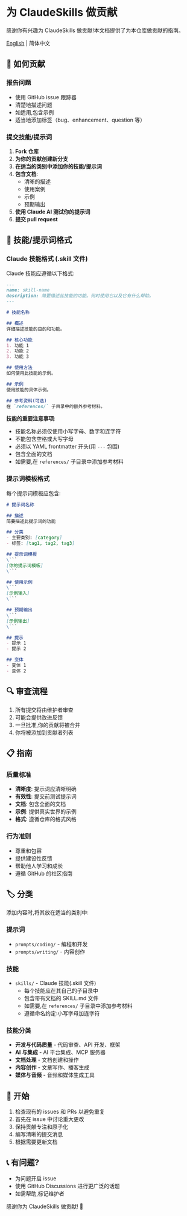 # 为 ClaudeSkills 做贡献

感谢你有兴趣为 ClaudeSkills 做贡献!本文档提供了为本仓库做贡献的指南。

[English](./CONTRIBUTING.md) | 简体中文

## 🎯 如何贡献

### 报告问题

- 使用 GitHub issue 跟踪器
- 清楚地描述问题
- 如适用,包含示例
- 适当地添加标签（bug、enhancement、question 等）

### 提交技能/提示词

1. **Fork 仓库**
2. **为你的贡献创建新分支**
3. **在适当的类别中添加你的技能/提示词**
4. **包含文档**:
   - 清晰的描述
   - 使用案例
   - 示例
   - 预期输出
5. **使用 Claude AI 测试你的提示词**
6. **提交 pull request**

## 📝 技能/提示词格式

### Claude 技能格式 (.skill 文件)

Claude 技能应遵循以下格式:

```markdown
---
name: skill-name
description: 简要描述此技能的功能。何时使用它以及它有什么帮助。
---

# 技能名称

## 概述
详细描述技能的目的和功能。

## 核心功能
1. 功能 1
2. 功能 2
3. 功能 3

## 使用方法
如何使用此技能的示例。

## 示例
使用技能的具体示例。

## 参考资料(可选)
在 `references/` 子目录中的额外参考材料。
```

**技能的重要注意事项**:
- 技能名称必须仅使用小写字母、数字和连字符
- 不能包含空格或大写字母
- 必须以 YAML frontmatter 开头(用 `---` 包围)
- 包含全面的文档
- 如需要,在 `references/` 子目录中添加参考材料

### 提示词模板格式

每个提示词模板应包含:

```markdown
# 提示词名称

## 描述
简要描述此提示词的功能

## 分类
- 主要类别: [category]
- 标签: [tag1, tag2, tag3]

## 提示词模板
\```
[你的提示词模板]
\```

## 使用示例
\```
[示例输入]
\```

## 预期输出
\```
[示例输出]
\```

## 提示
- 提示 1
- 提示 2

## 变体
- 变体 1
- 变体 2
```

## 🔍 审查流程

1. 所有提交将由维护者审查
2. 可能会提供改进反馈
3. 一旦批准,你的贡献将被合并
4. 你将被添加到贡献者列表

## 📋 指南

### 质量标准

- **清晰度**: 提示词应清晰明确
- **有效性**: 提交前测试提示词
- **文档**: 包含全面的文档
- **示例**: 提供真实世界的示例
- **格式**: 遵循仓库的格式风格

### 行为准则

- 尊重和包容
- 提供建设性反馈
- 帮助他人学习和成长
- 遵循 GitHub 的社区指南

## 🏷️ 分类

添加内容时,将其放在适当的类别中:

### 提示词
- `prompts/coding/` - 编程和开发
- `prompts/writing/` - 内容创作

### 技能
- `skills/` - Claude 技能(.skill 文件)
  - 每个技能应在其自己的子目录中
  - 包含带有文档的 SKILL.md 文件
  - 如需要,在 `references/` 子目录中添加参考材料
  - 遵循命名约定:小写字母加连字符

### 技能分类
- **开发与代码质量** - 代码审查、API 开发、框架
- **AI 与集成** - AI 平台集成、MCP 服务器
- **文档处理** - 文档创建和操作
- **内容创作** - 文章写作、播客生成
- **媒体与音频** - 音频和媒体生成工具

## 🚀 开始

1. 检查现有的 issues 和 PRs 以避免重复
2. 首先在 issue 中讨论重大更改
3. 保持贡献专注和原子化
4. 编写清晰的提交消息
5. 根据需要更新文档

## 📞 有问题?

- 为问题开启 issue
- 使用 GitHub Discussions 进行更广泛的话题
- 如需帮助,标记维护者

感谢你为 ClaudeSkills 做贡献! 🎉

